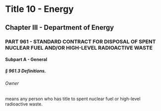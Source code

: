 
# Title 10 - Energy
## Chapter III - Department of Energy
### PART 961 - STANDARD CONTRACT FOR DISPOSAL OF SPENT NUCLEAR FUEL AND/OR HIGH-LEVEL RADIOACTIVE WASTE
#### Subpart A - General
##### § 961.3 Definitions.
###### Owner

means any person who has title to spent nuclear fuel or high-level radioactive waste.

